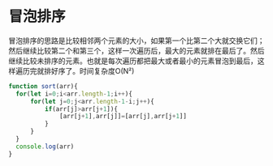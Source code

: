 # 冒泡排序

冒泡排序的思路是比较相邻两个元素的大小，如果第一个比第二个大就交换它们；然后继续比较第二个和第三个，这样一次遍历后，最大的元素就排在最后了。然后继续比较未排序的元素。也就是每次遍历都把最大或者最小的元素冒泡到最后，这样遍历完就排好序了。时间复杂度O(N²)

```js
function sort(arr){
  for(let i=0;i<arr.length-1;i++){
      for(let j=0;j<arr.length-1-i;j++){
          if(arr[j]>arr[j+1]){
              [arr[j+1],arr[j]]=[arr[j],arr[j+1]]
          }
      }
  }
  console.log(arr)
}
```